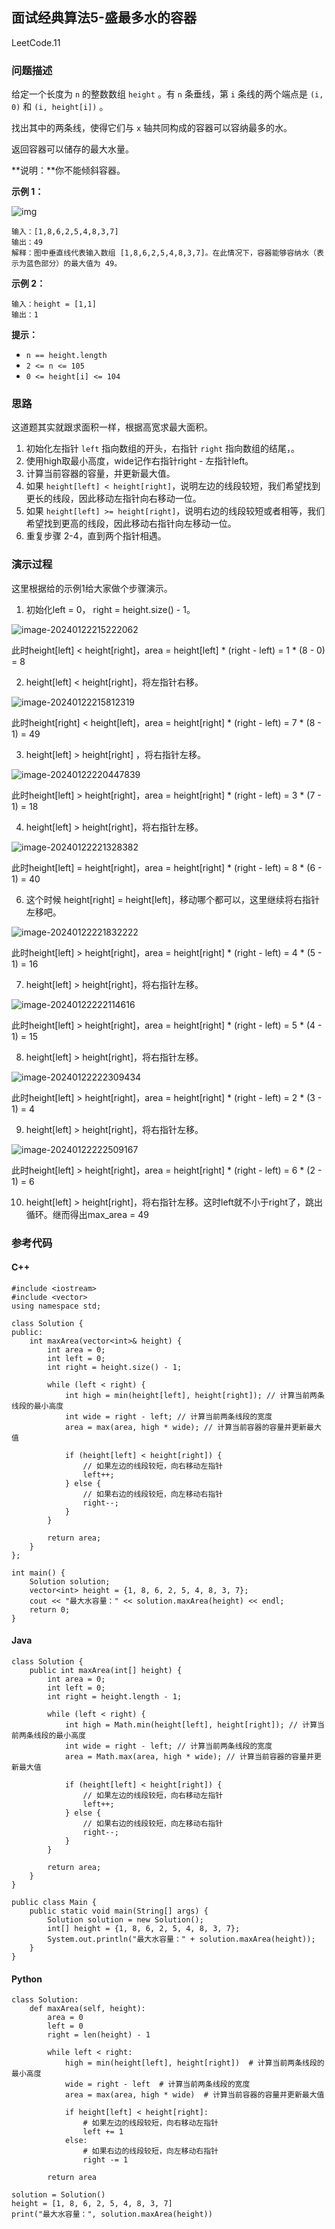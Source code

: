 ## 面试经典算法5-盛最多水的容器

LeetCode.11

### 问题描述

给定一个长度为 `n` 的整数数组 `height` 。有 `n` 条垂线，第 `i` 条线的两个端点是 `(i, 0)` 和 `(i, height[i])` 。

找出其中的两条线，使得它们与 `x` 轴共同构成的容器可以容纳最多的水。

返回容器可以储存的最大水量。

**说明：**你不能倾斜容器。

**示例 1：**

![img](https://raw.githubusercontent.com/aqjsp/Pictures/main/202401222237964.jpg)

```
输入：[1,8,6,2,5,4,8,3,7]
输出：49 
解释：图中垂直线代表输入数组 [1,8,6,2,5,4,8,3,7]。在此情况下，容器能够容纳水（表示为蓝色部分）的最大值为 49。
```

**示例 2：**

```
输入：height = [1,1]
输出：1
```

 **提示：**

- `n == height.length`
- `2 <= n <= 105`
- `0 <= height[i] <= 104`

### 思路

这道题其实就跟求面积一样，根据高宽求最大面积。

1. 初始化左指针 `left` 指向数组的开头，右指针 `right` 指向数组的结尾，。
2. 使用high取最小高度，wide记作右指针right - 左指针left。
3. 计算当前容器的容量，并更新最大值。
4. 如果 `height[left] < height[right]`，说明左边的线段较短，我们希望找到更长的线段，因此移动左指针向右移动一位。
5. 如果 `height[left] >= height[right]`，说明右边的线段较短或者相等，我们希望找到更高的线段，因此移动右指针向左移动一位。
6. 重复步骤 2-4，直到两个指针相遇。

### 演示过程

这里根据给的示例1给大家做个步骤演示。

1. 初始化left = 0， right = height.size() - 1。

![image-20240122215222062](https://raw.githubusercontent.com/aqjsp/Pictures/main/202401222152801.png)

此时height[left] < height[right]，area = height[left]  * (right - left) = 1 * (8 - 0) = 8

2. height[left] < height[right]，将左指针右移。

![image-20240122215812319](https://raw.githubusercontent.com/aqjsp/Pictures/main/202401222159997.png)

此时height[right] < height[left]，area = height[right]  * (right - left) = 7 * (8 - 1) = 49

3. height[left] > height[right] ，将右指针左移。

![image-20240122220447839](https://raw.githubusercontent.com/aqjsp/Pictures/main/202401222204558.png)

此时height[left] > height[right]，area = height[right]  * (right - left) = 3 * (7 - 1) = 18

4. height[left] > height[right]，将右指针左移。

![image-20240122221328382](https://raw.githubusercontent.com/aqjsp/Pictures/main/202401222213852.png)

此时height[left] = height[right]，area = height[right]  * (right - left) = 8 * (6 - 1) = 40

6. 这个时候 height[right] = height[left]，移动哪个都可以，这里继续将右指针左移吧。

![image-20240122221832222](https://raw.githubusercontent.com/aqjsp/Pictures/main/202401222218061.png)

此时height[left] > height[right]，area = height[right]  * (right - left) = 4 * (5 - 1) = 16

7. height[left] > height[right]，将右指针左移。

![image-20240122222114616](https://raw.githubusercontent.com/aqjsp/Pictures/main/202401222221991.png)



此时height[left] > height[right]，area = height[right]  * (right - left) = 5 * (4 - 1) = 15

8. height[left] > height[right]，将右指针左移。

![image-20240122222309434](https://raw.githubusercontent.com/aqjsp/Pictures/main/202401222223908.png)

此时height[left] > height[right]，area = height[right]  * (right - left) = 2 * (3 - 1) = 4

9. height[left] > height[right]，将右指针左移。

![image-20240122222509167](https://raw.githubusercontent.com/aqjsp/Pictures/main/202401222225450.png)

此时height[left] > height[right]，area = height[right]  * (right - left) = 6 * (2 - 1) = 6

10. height[left] > height[right]，将右指针左移。这时left就不小于right了，跳出循环。继而得出max_area = 49

### 参考代码

#### C++

```
#include <iostream>
#include <vector>
using namespace std;

class Solution {
public:
    int maxArea(vector<int>& height) {
        int area = 0;
        int left = 0;
        int right = height.size() - 1;

        while (left < right) {
            int high = min(height[left], height[right]); // 计算当前两条线段的最小高度
            int wide = right - left; // 计算当前两条线段的宽度
            area = max(area, high * wide); // 计算当前容器的容量并更新最大值

            if (height[left] < height[right]) {
                // 如果左边的线段较短，向右移动左指针
                left++;
            } else {
                // 如果右边的线段较短，向左移动右指针
                right--;
            }
        }

        return area;
    }
};

int main() {
    Solution solution;
    vector<int> height = {1, 8, 6, 2, 5, 4, 8, 3, 7};
    cout << "最大水容量：" << solution.maxArea(height) << endl;
    return 0;
}
```

#### Java

```
class Solution {
    public int maxArea(int[] height) {
        int area = 0;
        int left = 0;
        int right = height.length - 1;

        while (left < right) {
            int high = Math.min(height[left], height[right]); // 计算当前两条线段的最小高度
            int wide = right - left; // 计算当前两条线段的宽度
            area = Math.max(area, high * wide); // 计算当前容器的容量并更新最大值

            if (height[left] < height[right]) {
                // 如果左边的线段较短，向右移动左指针
                left++;
            } else {
                // 如果右边的线段较短，向左移动右指针
                right--;
            }
        }

        return area;
    }
}

public class Main {
    public static void main(String[] args) {
        Solution solution = new Solution();
        int[] height = {1, 8, 6, 2, 5, 4, 8, 3, 7};
        System.out.println("最大水容量：" + solution.maxArea(height));
    }
}
```

#### Python

```
class Solution:
    def maxArea(self, height):
        area = 0
        left = 0
        right = len(height) - 1

        while left < right:
            high = min(height[left], height[right])  # 计算当前两条线段的最小高度
            wide = right - left  # 计算当前两条线段的宽度
            area = max(area, high * wide)  # 计算当前容器的容量并更新最大值

            if height[left] < height[right]:
                # 如果左边的线段较短，向右移动左指针
                left += 1
            else:
                # 如果右边的线段较短，向左移动右指针
                right -= 1

        return area

solution = Solution()
height = [1, 8, 6, 2, 5, 4, 8, 3, 7]
print("最大水容量：", solution.maxArea(height))
```

